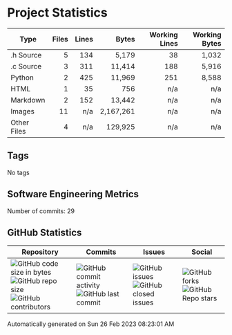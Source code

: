 Project Statistics
==================

| Type | Files | Lines | Bytes | Working Lines | Working Bytes |
|------|------:|------:|------:|--------------:|--------------:|
|.h Source|5|134|5,179|38|1,032|
|.c Source|3|311|11,414|188|5,916|
|Python|2|425|11,969|251|8,588|
|HTML|1|35|756|n/a|n/a|
|Markdown|2|152|13,442|n/a|n/a|
|Images|11|n/a|2,167,261|n/a|n/a|
|Other	Files|4|n/a|129,925|n/a|n/a|

## Tags
No tags

## Software Engineering Metrics

Number of commits:  29

## GitHub	Statistics
| Repository								  | Commits							| Issues						  | Social							|
|-------------------------------------|---------------------------|-------------------------|---------------------------|
| ![GitHub code size	in	bytes](https://img.shields.io/github/languages/code-size/marknelsonengineer-sp23/sre_lab4_memscan?style=social) <br/> ![GitHub repo size](https://img.shields.io/github/repo-size/marknelsonengineer-sp23/sre_lab4_memscan?style=social)	<br/>	![GitHub contributors](https://img.shields.io/github/contributors/marknelsonengineer-sp23/sre_lab4_memscan?style=social) | ![GitHub commit activity](https://img.shields.io/github/commit-activity/w/marknelsonengineer-sp23/sre_lab4_memscan?style=social) <br/> ![GitHub last	commit](https://img.shields.io/github/last-commit/marknelsonengineer-sp23/sre_lab4_memscan?style=social)	| ![GitHub	issues](https://img.shields.io/github/issues-raw/marknelsonengineer-sp23/sre_lab4_memscan?style=social) <br/> ![GitHub	closed issues](https://img.shields.io/github/issues-closed-raw/marknelsonengineer-sp23/sre_lab4_memscan?style=social) | ![GitHub forks](https://img.shields.io/github/forks/marknelsonengineer-sp23/sre_lab4_memscan?style=social) <br/> ![GitHub Repo	stars](https://img.shields.io/github/stars/marknelsonengineer-sp23/sre_lab4_memscan?style=social)	|

Automatically generated on Sun 26 Feb 2023 08:23:01 AM 
